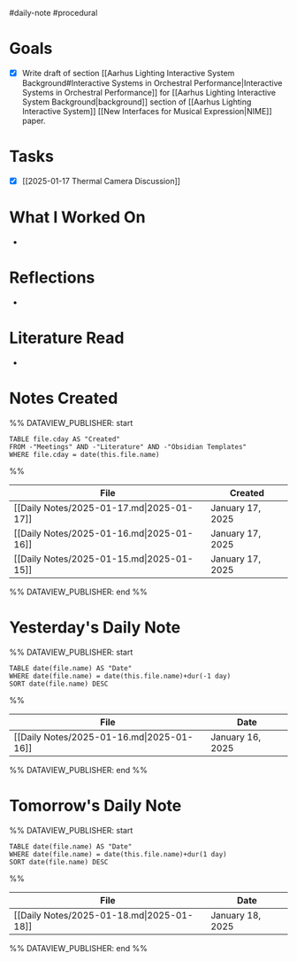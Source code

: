 #daily-note #procedural 

# Goals

- [x] Write draft of section [[Aarhus Lighting Interactive System Background#Interactive Systems in Orchestral Performance|Interactive Systems in Orchestral Performance]] for [[Aarhus Lighting Interactive System Background|background]] section of [[Aarhus Lighting Interactive System]] [[New Interfaces for Musical Expression|NIME]] paper.

# Tasks

- [x] [[2025-01-17 Thermal Camera Discussion]]

# What I Worked On

- 

# Reflections

- 

# Literature Read

- 

# Notes Created


%% DATAVIEW_PUBLISHER: start
```dataview
TABLE file.cday AS "Created"
FROM -"Meetings" AND -"Literature" AND -"Obsidian Templates"
WHERE file.cday = date(this.file.name)
```
%%

| File                                      | Created          |
| ----------------------------------------- | ---------------- |
| [[Daily Notes/2025-01-17.md\|2025-01-17]] | January 17, 2025 |
| [[Daily Notes/2025-01-16.md\|2025-01-16]] | January 17, 2025 |
| [[Daily Notes/2025-01-15.md\|2025-01-15]] | January 17, 2025 |

%% DATAVIEW_PUBLISHER: end %%

# Yesterday's Daily Note

%% DATAVIEW_PUBLISHER: start
```dataview
TABLE date(file.name) AS "Date"
WHERE date(file.name) = date(this.file.name)+dur(-1 day)
SORT date(file.name) DESC
```
%%

| File                                      | Date             |
| ----------------------------------------- | ---------------- |
| [[Daily Notes/2025-01-16.md\|2025-01-16]] | January 16, 2025 |

%% DATAVIEW_PUBLISHER: end %%
# Tomorrow's Daily Note

%% DATAVIEW_PUBLISHER: start
```dataview
TABLE date(file.name) AS "Date"
WHERE date(file.name) = date(this.file.name)+dur(1 day)
SORT date(file.name) DESC
```
%%

| File                                      | Date             |
| ----------------------------------------- | ---------------- |
| [[Daily Notes/2025-01-18.md\|2025-01-18]] | January 18, 2025 |

%% DATAVIEW_PUBLISHER: end %%


